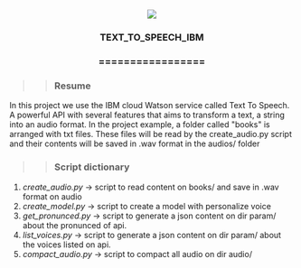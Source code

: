 
<h1 align="center">

<img src="https://img.shields.io/static/v1?label=TEXT_TO_SPEECH_IBM%20POR&message=Bates&color=7159c1&style=flat-square&logo=ghost"/>

<h3> <p align="center">TEXT_TO_SPEECH_IBM </p> </h3>

<h3> <p align="center"> ================= </p> </h3>

>> <h3> Resume </h3>

<p> In this project we use the IBM cloud Watson service called Text To Speech. A powerful API with several features that aims to transform a text, a string into an audio format. In the project example, a folder called "books" is arranged with txt files. These files will be read by the create_audio.py script and their contents will be saved in .wav format in the audios/ folder </p>

>> <h3> Script dictionary</h3>

1. <i> create_audio.py </i> -> script to read content on books/ and save in .wav format on audio
2. <i> create_model.py </i> -> script to create a model with personalize voice
3. <i> get_pronunced.py </i> -> script to generate a json content on dir param/ about the pronunced of api.
4. <i> list_voices.py </i> -> script to generate a json content on dir param/ about the voices listed on api.
5. <i> compact_audio.py </i> -> script to compact all audio on dir audio/
